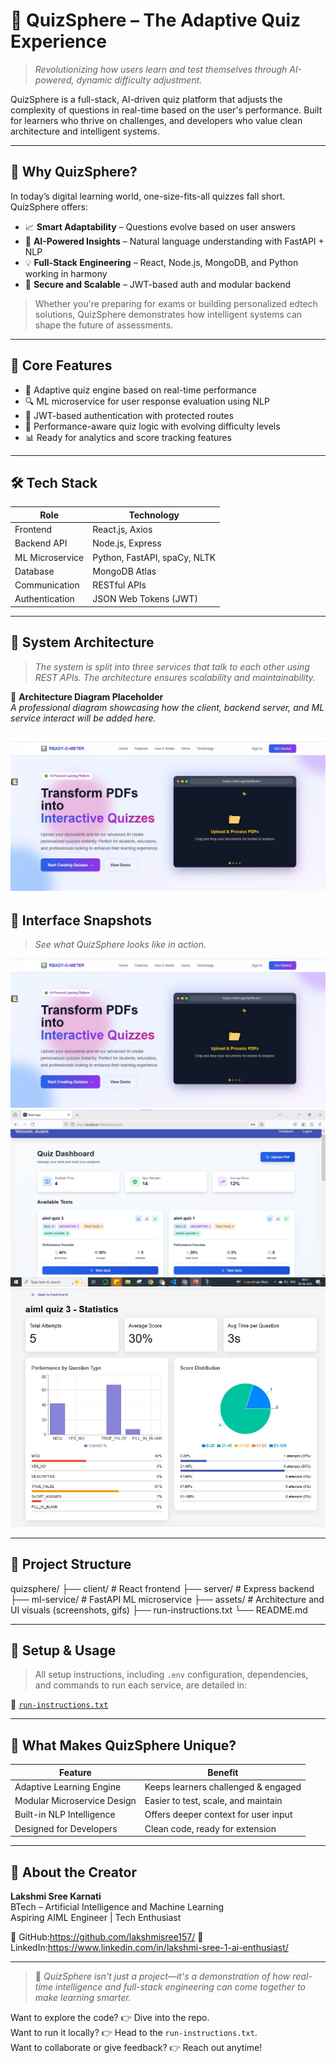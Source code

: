 # 🎯 QuizSphere – The Adaptive Quiz Experience

> *Revolutionizing how users learn and test themselves through AI-powered, dynamic difficulty adjustment.*

QuizSphere is a full-stack, AI-driven quiz platform that adjusts the complexity of questions in real-time based on the user's performance. Built for learners who thrive on challenges, and developers who value clean architecture and intelligent systems.

---

## 🚀 Why QuizSphere?

In today’s digital learning world, one-size-fits-all quizzes fall short. QuizSphere offers:

- 📈 **Smart Adaptability** – Questions evolve based on user answers  
- 🧠 **AI-Powered Insights** – Natural language understanding with FastAPI + NLP  
- 💡 **Full-Stack Engineering** – React, Node.js, MongoDB, and Python working in harmony  
- 🔐 **Secure and Scalable** – JWT-based auth and modular backend  

> Whether you're preparing for exams or building personalized edtech solutions, QuizSphere demonstrates how intelligent systems can shape the future of assessments.

---

## 🧩 Core Features

- 🧠 Adaptive quiz engine based on real-time performance
- 🔍 ML microservice for user response evaluation using NLP
- 🔐 JWT-based authentication with protected routes
- 🎯 Performance-aware quiz logic with evolving difficulty levels
- 📊 Ready for analytics and score tracking features

---

## 🛠 Tech Stack

| Role           | Technology              |
|----------------|--------------------------|
| Frontend       | React.js, Axios          |
| Backend API    | Node.js, Express         |
| ML Microservice| Python, FastAPI, spaCy, NLTK |
| Database       | MongoDB Atlas            |
| Communication  | RESTful APIs             |
| Authentication | JSON Web Tokens (JWT)    |

---

## 🧠 System Architecture

> _The system is split into three services that talk to each other using REST APIs. The architecture ensures scalability and maintainability._

📌 **Architecture Diagram Placeholder**  
_A professional diagram showcasing how the client, backend server, and ML service interact will be added here._

![User Life Cycle](assets/landing-page.jpeg "User Life Cycle")
---

## 📸 Interface Snapshots

> _See what QuizSphere looks like in action._


![Landing Page](assets/landing-page.jpeg "Landing Page")
![Dash Board](assets/img2.jpeg "Dash Board")
![Stats](assets/stats.jpeg "Stats")

---

## 📂 Project Structure

quizsphere/
├── client/ # React frontend
├── server/ # Express backend
├── ml-service/ # FastAPI ML microservice
├── assets/ # Architecture and UI visuals (screenshots, gifs)
├── run-instructions.txt
└── README.md


---

## 🔧 Setup & Usage

> All setup instructions, including `.env` configuration, dependencies, and commands to run each service, are detailed in:

📄 [`run-instructions.txt`](./run-instructions.txt)

---

## 🌟 What Makes QuizSphere Unique?

| Feature                        | Benefit                                |
|-------------------------------|----------------------------------------|
| Adaptive Learning Engine       | Keeps learners challenged & engaged    |
| Modular Microservice Design    | Easier to test, scale, and maintain     |
| Built-in NLP Intelligence      | Offers deeper context for user input   |
| Designed for Developers        | Clean code, ready for extension         |

---


## 👤 About the Creator

**Lakshmi Sree Karnati**  
BTech – Artificial Intelligence and Machine Learning  
Aspiring AIML Engineer | Tech Enthusiast

🔗 GitHub:https://github.com/lakshmisree157/
🔗 LinkedIn:https://www.linkedin.com/in/lakshmi-sree-1-ai-enthusiast/ 

---

> 🎯 *QuizSphere isn't just a project—it's a demonstration of how real-time intelligence and full-stack engineering can come together to make learning smarter.*

Want to explore the code? 👉 Dive into the repo.  
Want to run it locally? 👉 Head to the `run-instructions.txt`.  
Want to collaborate or give feedback? 👉 Reach out anytime!

